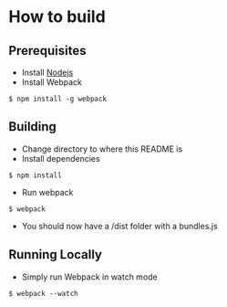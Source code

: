 # How to build
## Prerequisites
- Install [Nodejs](https://nodejs.org/en/)
- Install Webpack
```
$ npm install -g webpack
```

## Building
- Change directory to where this README is
- Install dependencies
```
$ npm install
```
- Run webpack
```
$ webpack
```
- You should now have a /dist folder with a bundles.js

## Running Locally
- Simply run Webpack in watch mode
```
$ webpack --watch
```
